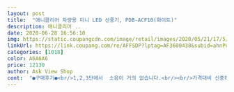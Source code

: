 ```yaml
---
layout: post 
title:  "애니클리어 차량용 미니 LED 선풍기, PDB-ACF10(화이트)" 
description: 애니클리어 ..
date: 2020-06-28 16:56:10 
img: https://static.coupangcdn.com/image/retail/images/2020/05/21/17/5/038a41a1-8504-41cd-99ec-e54ece096e68.jpg 
linkUrl: https://link.coupang.com/re/AFFSDP?lptag=AF3600438&subid=ahnPublicAsk&pageKey=1548338623&itemId=2650210476&vendorItemId=70734244815&traceid=V0-113-944312c7eb03fc6f 
categories: [1018] 
color: A6A6A6 
price: 12130 
author: Ask View Shop 
cont:  "●구매후기●<br/>1,2,3단에서  소음이 거의 없습니다.<br/><br/>가격대비 신중하게 골랐습니다.<br/><br/>감사합니다.<br/><br/>그런거 다 감안하고도 생각보다 풍량 엄청 강하고 3단까지 파워 조절가능하며 통풍구에 튼튼하게 고정되니까<br/>만족도 별 10개 입니다.<br/> 한개 더 구매해서 양쪽 에어컨 통풍구에 장착할까 합니다.<br/><br/>만족합니다.<br/><br/>몇몇 제품에서 소음이 심하다고 해서<br/>모터의 핵심인 흑연을 사용하지<br/>시험삼아 연결해보니 굿!!<br/>않는 모터라 더욱  좋습니다.<br/><br/>앙증맞고 모양도 예쁘게 나왔으며<br/>완전 최고 두 번 사세요 님들<br/>요즘 항상 구매 후기, 평점 보고 구매하는데 이 제품 별 5개 미만 준사람들 ㄹㅇ 노양심 입니다.<br/><br/>잘 사용하겠습니다.<br/><br/>차가 금방시원해지고 뒷자리까지 찬바람이 잘갑니다<br/>크기와 차량용 임을 먼저 인지하고 구매 하셔야됩니다.<br/> 이건 가정용 14인치 이상의 선풍기가 아닙니다.<br/><br/>타 제품에 비해 작동스위치도 따로있고 선도 길고  조명도 들어오네요<br/>" 
---
```

